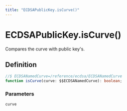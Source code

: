 ```yaml
---
title: "ECDSAPublicKey.isCurve()"
---
```


# ECDSAPublicKey.isCurve()

Compares the curve with public key's.

## Definition

```ts
//$ ECDSANamedCurve=/reference/ecdsa/ECDSANamedCurve
function isCurve(curve: $$ECDSANamedCurve): boolean;
```

### Parameters

`curve`